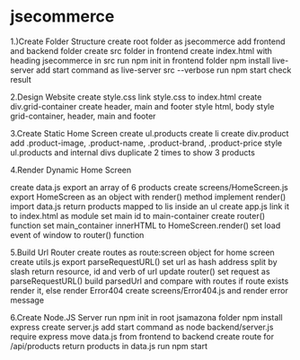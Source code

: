 # jsecommerce

1.)Create Folder Structure
create root folder as jsecommerce
add frontend and backend folder
create src folder in frontend
create index.html with heading jsecommerce in src
run npm init in frontend folder
npm install live-server
add start command as live-server src --verbose
run npm start
check result

2.Design Website
create style.css
link style.css to index.html
create div.grid-container
create header, main and footer
style html, body
style grid-container, header, main and footer

3.Create Static Home Screen
create ul.products
create li
create div.product
add .product-image, .product-name, .product-brand, .product-price
style ul.products and internal divs
duplicate 2 times to show 3 products

4.Render Dynamic Home Screen

create data.js
export an array of 6 products
create screens/HomeScreen.js
export HomeScreen as an object with render() method
implement render()
import data.js
return products mapped to lis inside an ul
create app.js
link it to index.html as module
set main id to main-container
create router() function
set main_container innerHTML to HomeScreen.render()
set load event of window to router() function

5.Build Url Router
create routes as route:screen object for home screen
create utils.js
export parseRequestURL()
set url as hash address split by slash
return resource, id and verb of url
update router()
set request as parseRequestURL()
build parsedUrl and compare with routes
if route exists render it, else render Error404
create screens/Error404.js and render error message

6.Create Node.JS Server
run npm init in root jsamazona folder
npm install express
create server.js
add start command as node backend/server.js
require express
move data.js from frontend to backend
create route for /api/products
return products in data.js
run npm start
